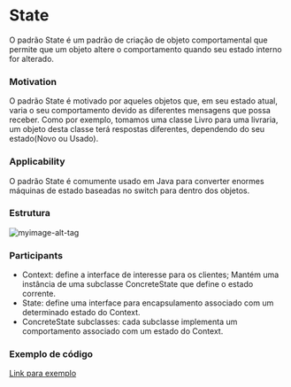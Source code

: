 # State

O padrão State é um padrão de criação de objeto comportamental que permite que um objeto altere o comportamento quando seu estado interno for alterado.


### Motivation

O padrão State é motivado por aqueles objetos que, em seu estado atual, varia o seu comportamento devido as diferentes mensagens que possa receber. 
Como por exemplo, tomamos uma classe Livro para uma livraria, um objeto desta classe terá respostas diferentes, dependendo do seu estado(Novo ou Usado). 


### Applicability

O padrão State é comumente usado em Java para converter enormes máquinas de estado baseadas no switch para dentro dos objetos.

### Estrutura

![myimage-alt-tag](http://dpi.ufv.br/projetos/apri/DesignPatternsRepository/State/State_v1.jpg)


### Participants

- Context: define a interface de interesse para os clientes; Mantém uma instância de uma subclasse ConcreteState que define o estado corrente.
- State: define uma interface para encapsulamento associado com um determinado estado do Context.
- ConcreteState subclasses: cada subclasse implementa um comportamento associado com um estado do Context.

### Exemplo de código

[Link para exemplo](https://github.com/andreifsa/Padr-o-de-projeto/blob/master/State/exemplo.java)
